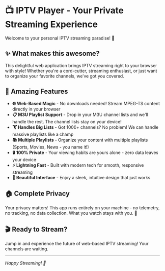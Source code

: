 # 📺 IPTV Player - Your Private Streaming Experience

Welcome to your personal IPTV streaming paradise! 🎉

## ✨ What makes this awesome?

This delightful web application brings IPTV streaming right to your browser with style! Whether you're a cord-cutter, streaming enthusiast, or just want to organize your favorite channels, we've got you covered.

## 🚀 Amazing Features

- **🌐 Web-Based Magic** - No downloads needed! Stream MPEG-TS content directly in your browser
- **📋 M3U Playlist Support** - Drop in your M3U channel lists and we'll handle the rest. The channel lists stay on your device!
- **🏋️ Handles Big Lists** - Got 1000+ channels? No problem! We can handle massive playlists like a champ
- **📚 Multiple Playlists** - Organize your content with multiple playlists (Sports, Movies, News - you name it!)
- **🔒 100% Private** - Your viewing habits are yours alone - zero data leaves your device
- **⚡ Lightning Fast** - Built with modern tech for smooth, responsive streaming
- **🎨 Beautiful Interface** - Enjoy a sleek, intuitive design that just works

## 🏠 Complete Privacy

Your privacy matters! This app runs entirely on your machine - no telemetry, no tracking, no data collection. What you watch stays with you. 🔐

## 🎬 Ready to Stream?

Jump in and experience the future of web-based IPTV streaming! Your channels are waiting.

---

*Happy Streaming! 🍿*
